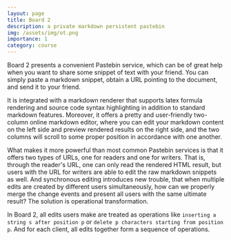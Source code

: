 ```yaml
---
layout: page
title: Board 2
description: a private markdown persistent pastebin
img: /assets/img/ot.png
importance: 1
category: course
---
```


Board 2 presents a convenient Pastebin service, which can be of great help when you want to share some snippet of text with your friend. You can simply paste a markdown snippet, obtain a URL pointing to the document, and send it to your friend.

It is integrated with a markdown renderer that supports latex formula rendering and source code syntax highlighting in addition to standard markdown features. Moreover, it offers a pretty and user-friendly two-column online markdown editor, where you can edit your markdown content on the left side and preview rendered results on the right side, and the two columns will scroll to some proper position in accordance with one another.

What makes it more powerful than most common Pastebin services is that it offers two types of URLs, one for readers and one for writers. That is, through the reader's URL, one can only read the rendered HTML result, but users with the URL for writers are able to edit the raw markdown snippets as well. And synchronous editing introduces new trouble, that when multiple edits are created by different users simultaneously, how can we properly merge the change events and present all users with the same ultimate result? The solution is operational transformation.

In Board 2, all edits users make are treated as operations like `inserting a string s after position p` or `delete p characters starting from position p`. And for each client, all edits together form a sequence of operations. 

